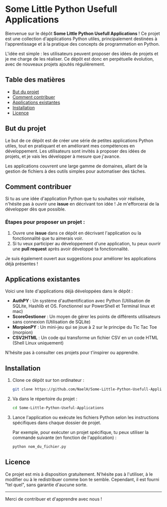 # Some Little Python Usefull Applications

Bienvenue sur le dépôt **Some Little Python Usefull Applications** ! Ce projet est une collection d'applications Python utiles, principalement destinées à l'apprentissage et à la pratique des concepts de programmation en Python.

L'idée est simple : les utilisateurs peuvent proposer des idées de projets et je me charge de les réaliser. Ce dépôt est donc en perpétuelle évolution, avec de nouveaux projets ajoutés régulièrement.

## Table des matières

- [But du projet](#but-du-projet)
- [Comment contribuer](#comment-contribuer)
- [Applications existantes](#applications-existantes)
- [Installation](#installation)
- [Licence](#licence)

## But du projet

Le but de ce dépôt est de créer une série de petites applications Python utiles, tout en pratiquant et en améliorant mes compétences en développement. Les utilisateurs sont invités à proposer des idées de projets, et je vais les développer à mesure que j'avance.

Les applications couvrent une large gamme de domaines, allant de la gestion de fichiers à des outils simples pour automatiser des tâches.

## Comment contribuer

Si tu as une idée d'application Python que tu souhaites voir réalisée, n'hésite pas à ouvrir une **issue** en décrivant ton idée ! Je m'efforcerai de la développer dès que possible.

### Étapes pour proposer un projet :

1. Ouvre une **issue** dans ce dépôt en décrivant l'application ou la fonctionnalité que tu aimerais voir.
2. Si tu veux participer au développement d'une application, tu peux ouvrir une **pull request** après avoir développé ta fonctionnalité.

Je suis également ouvert aux suggestions pour améliorer les applications déjà présentes !

## Applications existantes

Voici une liste d'applications déjà développées dans le dépôt :

- **AuthPY** : Un système d'authentification avec Python (Utilisation de SQLite, Hashlib et OS. Fonctionnel sur PowerShell et Terminal linux et mac)
- **ScoreGestioner** : Un moyen de gérer les points de différents utilisateurs sans connexion (Utilisation de SQLite)
- **MorpionPY** : Un mini-jeu qui se joue à 2 sur le principe du Tic Tac Toe (morpion)
- **CSV2HTML** : Un code qui transforme un fichier CSV en un code HTML (Shell Linux uniquement)

N'hésite pas à consulter ces projets pour t'inspirer ou apprendre.

## Installation

1. Clone ce dépôt sur ton ordinateur :

   ```bash
   git clone https://github.com/NaelH/Some-Little-Python-Usefull-Applications.git
   
2. Va dans le répertoire du projet :

   ```bash
   cd Some-Little-Python-Useful-Applications

3. Lance l'application ou exécute les fichiers Python selon les instructions spécifiques dans chaque dossier de projet.

   Par exemple, pour exécuter un projet spécifique, tu peux utiliser la commande suivante (en fonction de l'application) :

   ```bash
   python nom_du_fichier.py

## Licence

Ce projet est mis à disposition gratuitement. N'hésite pas à l'utiliser, à le modifier ou à le redistribuer comme bon te semble. Cependant, il est fourni "tel quel", sans garantie d'aucune sorte.

---

Merci de contribuer et d'apprendre avec nous !
